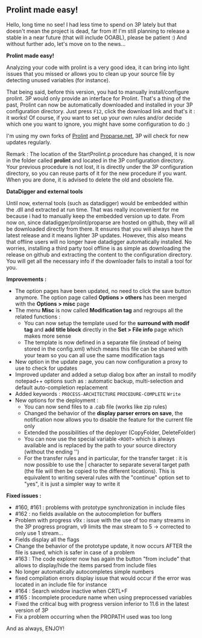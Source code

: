 ## Prolint made easy! ##

Hello, long time no see! I had less time to spend on 3P lately but that doesn't mean the project is dead, far from it! I'm still planning to release a stable in a near future (that will include OOABL), please be patient :)
And without further ado, let's move on to the news...

**Prolint made easy!**

Analyzing your code with prolint is a very good idea, it can bring into light issues that you missed or allows you to clean up your source file by detecting unused variables (for instance).

That being said, before this version, you had to manually install/configure prolint. 3P would only provide an interface for Prolint. That's a thing of the past, Prolint can now be automatically downloaded and installed in your 3P configuration directory. Just press `F12`, click the download link and that's it : it works! Of course, if you want to set up your own rules and/or decide which one you want to ignore, you might have some configuration to do :)

I'm using my own forks of [Prolint](https://github.com/jcaillon/prolint) and [Proparse.net](https://github.com/jcaillon/proparse), 3P will check for new updates regularly.

Remark : The location of the StartProlint.p procedure has changed, it is now in the folder called __prolint__ and located in the 3P configuration directory. Your previous procedure is not lost, it is directly under the 3P configuration directory, so you can reuse parts of it for the new procedure if you want. When you are done, it is advised to delete the old and obsolete file.

**DataDigger and external tools**

Until now, external tools (such as datadigger) would be embedded within the .dll and extracted at run time. That was really inconvenient for me because i had to manually keep the embedded version up to date. From now on, since datadigger/prolint/proparse are hosted on github, they will all be downloaded directly from there. It ensures that you will always have the latest release and it means lighter 3P updates. However, this also means that offline users will no longer have datadigger automatically installed. No worries, installing a third party tool offline is as simple as downloading the release on github and extracting the content to the configuration directory. You will get all the necessary info if the downloader fails to install a tool for you.

**Improvements :**

- The option pages have been updated, no need to click the save button anymore. The option page called __Options > others__ has been merged with the __Options > misc__ page
- The menu __Misc__ is now called __Modification tag__ and regroups all the related functions :
  - You can now setup the template used for the __surround with modif tag__ and __add title block__ directly in the __Set > File info__ page which makes more sense
  - The template is now defined in a separate file (instead of being stored in the config.xml) which means this file can be shared with your team so you can all use the same modification tags
- New option in the update page, you can now configuration a proxy to use to check for updates
- Improved updater and added a setup dialog box after an install to modify notepad++ options such as : automatic backup, multi-selection and default auto-completion replacement
- Added keywords : `PROCESS-ARCHITECTURE` `PROCEDURE-COMPLETE` `Write`
- New options for the deployment :
  - You can now send files to a .cab file (works like zip rules)
  - Changed the behavior of the __display parser errors on save__, the notification now allows you to disable the feature for the current file only
  - Extended the possibilities of the deployer (CopyFolder, DeleteFolder)
  - You can now use the special variable `<ROOT>` which is always available and is replaced by the path to your source directory (without the ending '')
  - For the transfer rules and in particular, for the transfer target : it is now possible to use the | character to separate several target path (the file will then be copied to the different locations). This is equivalent to writing several rules with the "continue" option set to "yes", it is just a simpler way to write it

**Fixed issues :**

- #160, #161 : problems with prototype synchronization in include files
- #162 : no fields available on the autocompletion for buffers
- Problem with progress v9x : issue with the use of too many streams in the 3P progress program, v9 limits the max stream to 5 -> corrected to only use 1 stream...
- Fields display all the flags
- Change the behavior of the prototype update, it now occurs AFTER the file is saved, which is safer in case of a problem
- #163 : The code explorer now has again the button "from include" that allows to display/hide the items parsed from include files
- No longer automatically autocompletes simple numbers
- fixed compilation errors display issue that would occur if the error was located in an include file for instance
- #164 : Search window inactive when CRTL+F
- #165 : Incomplete procedure name when using preprocessed variables
- Fixed the critical bug with progress version inferior to 11.6 in the latest version of 3P
- Fix a problem occurring when the PROPATH used was too long

And as always, ENJOY!